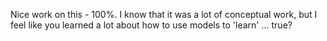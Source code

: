 Nice work on this - 100%.  I know that it was a lot of conceptual work, but I feel like you learned a lot about how to use models to 'learn' ... true?
